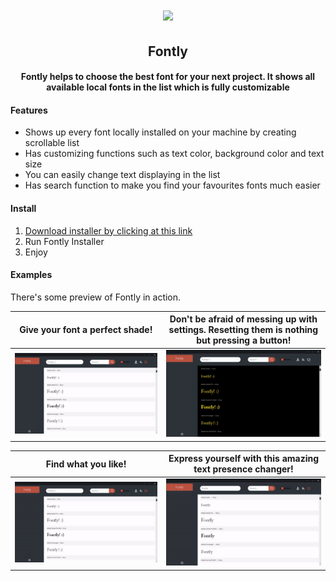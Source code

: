 <h1 align="center"><a href="" alt="GitHub release"><img src="./preview/gif/fonts_scrolling.gif" /></a></h1>
<h2 align="center"><b>Fontly</b></h2>
<h4 align="center">Fontly helps to choose the best font for your next project. It shows all available local fonts in the list which is fully customizable</h4>

#### Features

* Shows up every font locally installed on your machine by creating scrollable list
* Has customizing functions such as text color, background color and text size
* You can easily change text displaying in the list
* Has search function to make you find your favourites fonts much easier

#### Install

1. <a href="http://www.mediafire.com/file/wzhb5u9uq44caeq/Fontly+Installer.exe">Download installer by clicking at this link</a>
2. Run Fontly Installer
3. Enjoy

#### Examples

There's some preview of Fontly in action.

Give your font a perfect shade! | Don't be afraid of messing up with settings. Resetting them is nothing but pressing a button!
:----------------------------:|:----------------------------:
![Color change](./preview/gif/colors_change.gif) | ![Reset Settings](./preview/gif/reset_settings.gif)

Find what you like! | Express yourself with this amazing text presence changer!
:----------------------------:|:----------------------------:
![Search](./preview/gif/search.gif) | ![Text presence](./preview/gif/text_presence_change.gif)
